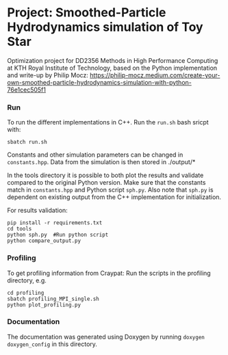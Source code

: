 # Project: Smoothed-Particle Hydrodynamics simulation of Toy Star

Optimization project for DD2356 Methods in High Performance Computing at KTH Royal Institute of Technology, based on the Python implementation and write-up by Philip Mocz: https://philip-mocz.medium.com/create-your-own-smoothed-particle-hydrodynamics-simulation-with-python-76e1cec505f1

### Run
To run the different implementations in C++. Run the `run.sh` bash sricpt with:

```sbatch run.sh```

Constants and other simulation parameters can be changed in `constants.hpp`.
Data from the simulation is then stored in ./output/*

In the tools directory it is possible to both plot the results and validate compared to the original Python version. Make sure that the constants match in `constants.hpp` and Python script `sph.py`. Also note that `sph.py` is dependent on existing output from the C++ implementation for initialization.

For results validation:
```
pip install -r requirements.txt
cd tools
python sph.py  #Run python script
python compare_output.py
```
### Profiling
To get profiling information from Craypat:
Run the scripts in the profiling directory, e.g.
```
cd profiling
sbatch profiling_MPI_single.sh
python plot_profiling.py
```

### Documentation

The documentation was generated using Doxygen by running `doxygen doxygen_config` in this directory.
